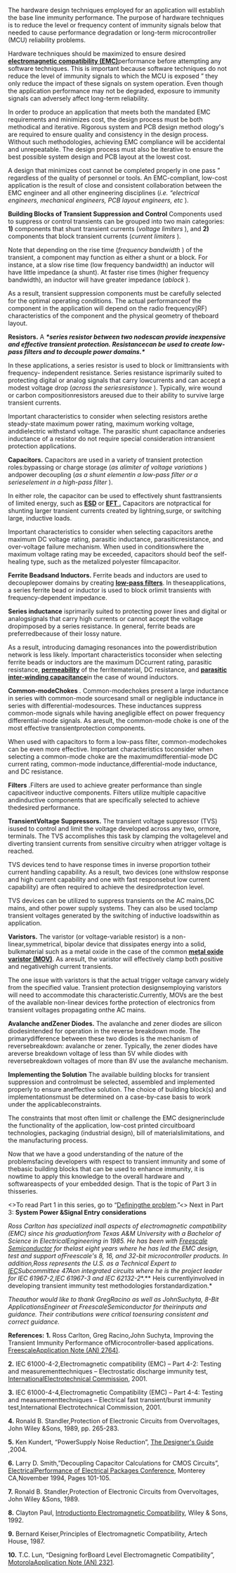 The hardware design techniques employed for an application will establish the base line immunity performance. The purpose of hardware techniques is to reduce the level or frequency content of immunity signals below that needed to cause performance degradation or long-term microcontroller (MCU) reliability problems.

Hardware techniques should be maximized to ensure desired [**electromagnetic compatibility (EMC)**](http://en.wikipedia.org/wiki/Electromagnetic_Compatibility)performance before attempting any software techniques. This is important because software techniques do not reduce the level of immunity signals to which the MCU is exposed ” they only reduce the impact of these signals on system operation. Even though the application performance may not be degraded, exposure to immunity signals can adversely affect long-term reliability.

In order to produce an application that meets both the mandated EMC requirements and minimizes cost, the design process must be both methodical and iterative. Rigorous system and PCB design method ology's are required to ensure quality and consistency in the design process. Without such methodologies, achieving EMC compliance will be accidental and unrepeatable. The design process must also be iterative to ensure the best possible system design and PCB layout at the lowest cost.

A design that minimizes cost cannot be completed properly in one pass ” regardless of the quality of personnel or tools. An EMC-compliant, low-cost application is the result of close and consistent collaboration between the EMC engineer and all other engineering disciplines (*i.e. “electrical engineers, mechanical engineers, PCB layout engineers, etc* ).

**Building Blocks of Transient Suppression and Control**
Components used to suppress or control transients can be grouped into two main categories: **1)** components that shunt transient currents (*voltage limiters* ), and **2)** components that block transient currents (*current limiters* ).

Note that depending on the rise time (*frequency bandwidth* ) of the transient, a component may function as either a shunt or a block. For instance, at a slow rise time (low frequency bandwidth) an inductor will have little impedance (a shunt). At faster rise times (higher frequency bandwidth), an inductor will have greater impedance (*ablock* ).

As a result, transient suppression components must be carefully selected for the optimal operating conditions. The actual performanceof the component in the application will depend on the radio frequency(RF) characteristics of the component and the physical geometry of theboard layout.

**Resistors.** A ***\*series resistor between two nodescan provide inexpensive and effective transient protection. Resistancecan be used to create low-pass filters and to decouple power domains.\****

In these applications, a series resistor is used to block or limittransients with frequency- independent resistance. Series resistance isprimarily suited to protecting digital or analog signals that carry lowcurrents and can accept a modest voltage drop (*across the seriesresistance* ). Typically, wire wound or carbon compositionresistors areused due to their ability to survive large transient currents.

Important characteristics to consider when selecting resistors arethe steady-state maximum power rating, maximum working voltage, anddielectric withstand voltage. The parasitic shunt capacitance andseries inductance of a resistor do not require special consideration intransient protection applications.

**Capacitors.** Capacitors are used in a variety of transient protection roles:bypassing or charge storage (*as alimiter of voltage variations* ) andpower decoupling (*as a shunt elementin a low-pass filter or a serieselement in a high-pass filter* ).

In either role, the capacitor can be used to effectively shunt fasttransients of limited energy, such as [**ESD**](http://en.wikipedia.org/wiki/Electrostatic_discharge) or [**EFT** .](http://en.wikipedia.org/wiki/Transient#Electrical_engineering) Capacitors are notpractical for shunting larger transient currents created by lightning,surge, or switching large, inductive loads.

Important characteristics to consider when selecting capacitors arethe maximum DC voltage rating, parasitic inductance, parasiticresistance, and over-voltage failure mechanism. When used in conditionswhere the maximum voltage rating may be exceeded, capacitors should beof the self-healing type, such as the metalized polyester filmcapacitor.

**Ferrite Beadsand Inductors.** Ferrite beads and inductors are used to decouplepower domains by creating [**low-pass filters**](http://en.wikipedia.org/wiki/Low-pass_filters). In theseapplications, a series ferrite bead or inductor is used to block orlimit transients with frequency-dependent impedance.

**Series inductance** isprimarily suited to protecting power lines and digital or analogsignals that carry high currents or cannot accept the voltage dropimposed by a series resistance. In general, ferrite beads are preferredbecause of their lossy nature.

As a result, introducing damaging resonances into the powerdistribution network is less likely. Important characteristics toconsider when selecting ferrite beads or inductors are the maximum DCcurrent rating, parasitic resistance, [**permeability**](http://en.wikipedia.org/wiki/Permeability_(electromagnetism)) of the ferritematerial, DC resistance, and [**parasitic inter-winding capacitance**](http://en.wikipedia.org/wiki/Parasitic_capacitance)in the case of wound inductors.

**Common-modeChokes** *.* Common-modechokes present a large inductance in series with common-mode sourcesand small or negligible inductance in series with differential-modesources. These inductances suppress common-mode signals while having anegligible effect on power frequency differential-mode signals. As aresult, the common-mode choke is one of the most effective transientprotection components.

When used with capacitors to form a low-pass filter, common-modechokes can be even more effective. Important characteristics toconsider when selecting a common-mode choke are the maximumdifferential-mode DC current rating, common-mode inductance,differential-mode inductance, and DC resistance.

**Filters** .Filters are used to achieve greater performance than single capacitiveor inductive components. Filters utilize multiple capacitive andinductive components that are specifically selected to achieve thedesired performance.

**TransientVoltage Suppressors.** The transient voltage suppressor (TVS) isused to control and limit the voltage developed across any two, ormore, terminals. The TVS accomplishes this task by clamping the voltagelevel and diverting transient currents from sensitive circuitry when atrigger voltage is reached.

TVS devices tend to have response times in inverse proportion totheir current handling capability. As a result, two devices (one withslow response and high current capability and one with fast responsebut low current capability) are often required to achieve the desiredprotection level.

TVS devices can be utilized to suppress transients on the AC mains,DC mains, and other power supply systems. They can also be used toclamp transient voltages generated by the switching of inductive loadswithin as application.

**Varistors.** The varistor (or voltage-variable resistor) is a non-linear,symmetrical, bipolar device that dissipates energy into a solid, bulkmaterial such as a metal oxide in the case of the common [**metal oxide varistor (MOV)**](http://en.wikipedia.org/wiki/Metal_oxide_varistor). As aresult, the varistor will effectively clamp both positive and negativehigh current transients.

The one issue with varistors is that the actual trigger voltage canvary widely from the specified value. Transient protection designsemploying varistors will need to accommodate this characteristic.Currently, MOVs are the best of the available non-linear devices forthe protection of electronics from transient voltages propagating onthe AC mains.

**Avalanche andZener Diodes.** The avalanche and zener diodes are silicon diodesintended for operation in the reverse breakdown mode. The primarydifference between these two diodes is the mechanism of reversebreakdown: avalanche or zener. Typically, the zener diodes have areverse breakdown voltage of less than 5V while diodes with reversebreakdown voltages of more than 8V use the avalanche mechanism.

**Implementing the Solution**
The available building blocks for transient suppression and controlmust be selected, assembled and implemented properly to ensure aneffective solution. The choice of building block(s) and implementationsmust be determined on a case-by-case basis to work under the applicableconstraints.

The constraints that most often limit or challenge the EMC designerinclude the functionality of the application, low-cost printed circuitboard technologies, packaging (industrial design), bill of materialslimitations, and the manufacturing process.

Now that we have a good understanding of the nature of the problemsfacing developers with respect to transient immunity and some of thebasic building blocks that can be used to enhance immunity, it is nowtime to apply this knowledge to the overall hardware and softwareaspects of your embedded design. That is the topic of Part 3 in thisseries.

<>To read Part 1 in this series, go to “[Definingthe problem](http://www.embedded.com/showArticle.jhtml?articleID=194300451).”<>
Next in Part 3: **System Power &Signal Entry considerations**

*Ross Carlton has specialized inall aspects of electromagnetic compatibility (EMC) since his graduationfrom Texas A&M University with a Bachelor of Science in ElectricalEngineering in 1985. He has been with [Freescale Semiconductor](http://www.freescale.com/) for thelast eight years where he has led the EMC design, test and support ofFreescale's 8, 16, and 32-bit microcontroller products. In addition,Ross represents the U.S. as a Technical Expert to [IEC](http://www.iec.org/)Subcommittee 47Aon integrated circuits where he is the project leader for IEC 61967-2,IEC 61967-3 and IEC 62132-2**.** Heis currentlyinvolved in developing transient immunity test methodologies forstandardization.*

*Theauthor would like to thank* *GregRacino as well as* *JohnSuchyta,* *8-Bit ApplicationsEngineer at FreescaleSemiconductor*  *for theirinputs and guidance. Their contributions were critical toensuring consistent and correct guidance.*

**References:**
**1.** Ross Carlton, Greg Racino,John Suchyta, Improving the Transient Immunity Performance ofMicrocontroller-based applications. [FreescaleApplication Note (AN) 2764)](http://www.freescale.com/files/microcontrollers/doc/app_note/AN2764.pdf).

**2.** IEC 61000-4-2,Electromagnetic compatibility (EMC) – Part 4-2: Testing and measurementtechniques – Electrostatic discharge immunity test, [InternationalElectrotechnical Commission](http://www.iec.ch/), 2001. 

**3.** IEC 61000-4-4,Electromagnetic Compatibility (EMC) – Part 4-4: Testing and measurementtechniques – Electrical fast transient/burst immunity test,International Electrotechnical Commission, 2001.

**4.** Ronald B. Standler,Protection of Electronic Circuits from Overvoltages, John Wiley &Sons, 1989, pp. 265-283.

**5.** Ken Kundert, “PowerSupply Noise Reduction”, [The Designer's Guide](http://www.designers-guide.com/) ,2004.

**6.** Larry D. Smith,”Decoupling Capacitor Calculations for CMOS Circuits”, [ElectricalPerformance of Electrical Packages Conference](http://ieeexplore.ieee.org/xpl/RecentIssue.jsp?punumber=6040), Monterey CA,November 1994, Pages 101-105.

**7.** Ronald B. Standler,Protection of Electronic Circuits from Overvoltages, John Wiley &Sons, 1989.

**8.** Clayton Paul, [Introductionto Electromagnetic Compatibility](http://www.wiley.com/WileyCDA/WileyTitle/productCd-0471758140.html), Wiley & Sons, 1992.

**9.** Bernard Keiser,Principles of Electromagnetic Compatibility, Artech House, 1987.

**10.** T.C. Lun, “Designing forBoard Level Electromagnetic Compatibility”, [MotorolaApplication Note (AN) 2321](http://www.freescale.com/files/microcontrollers/doc/app_note/AN2321.pdf).